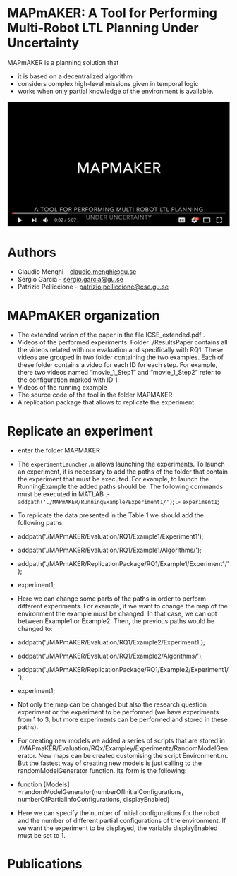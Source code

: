 
# MAPmAKER: A Tool for Performing Multi-Robot LTL Planning Under Uncertainty
MAPmAKER is a planning solution that 
- it is based on a decentralized algorithm  
- considers complex high-level missions given in temporal logic
- works when only partial knowledge of the environment is available. 



[![IMAGE ALT TEXT HERE](Image/videoimage.png)](https://www.youtube.com/watch?v=TJzC_u2yfzQ&feature=youtu.be)

# Authors
- Claudio Menghi - claudio.menghi@gu.se
- Sergio García - sergio.garcia@gu.se
- Patrizio Pelliccione - patrizio.pelliccione@cse.gu.se

# MAPmAKER organization

- The extended verion of the paper in the file ICSE_extended.pdf .
- Videos of the performed experiments. Folder ./ResultsPaper contains all the videos related with our evaluation and specifically with RQ1. 
These videos are grouped in two folder containing the two examples.
Each of these folder contains a video for each ID for each step. For example, there two videos named “movie_1_Step1” and “movie_1_Step2” refer to the configuration marked with ID 1.
- Videos of the running example
- The source code of the tool in the folder MAPMAKER
- A replication package that allows to replicate the experiment

# Replicate an experiment
- enter the folder MAPMAKER

- The `experimentLauncher.m`  allows  launching the experiments. To launch an experiment, it is necessary to  add the paths of the folder that contain the experiment that must be executed. For example, to launch the RunningExample the added paths should be:
The following commands must be executed in MATLAB
.- `addpath('./MAPmAKER/RunningExample/Experiment1/')`;
.- `experiment1`;

- To replicate the data presented in the Table 1 we should add the following paths:

- addpath('./MAPmAKER/Evaluation/RQ1/Example1/Experiment1');
- addpath('./MAPmAKER/Evaluation/RQ1/Example1/Algorithms/');
- addpath('./MAPmAKER/ReplicationPackage/RQ1/Example1/Experiment1/');
- experiment1;

- Here we can change some parts of the paths in order to perform different experiments. For example, if we want to change the map of the environment the example must be changed. In that case, we can opt between Example1 or Example2. Then, the previous paths would be changed to:

- addpath('./MAPmAKER/Evaluation/RQ1/Example2/Experiment1');
- addpath('./MAPmAKER/Evaluation/RQ1/Example2/Algorithms/');
- addpath('./MAPmAKER/ReplicationPackage/RQ1/Example2/Experiment1/');
- experiment1;

- Not only the map can be changed but also the research question experiment or the experiment to be performed (we have experiments from 1 to 3, but more experiments can be performed and stored in these paths). 

- For creating new models we added a series of scripts that are stored in ./MAPmaKER/Evaluation/RQx/Exampley/Experimentz/RandomModelGenerator. New maps can be created customising the script Environment.m. But the fastest way of creating new models is just calling to the randomModelGenerator function. Its form is the following:

- function [Models] =randomModelGenerator(numberOfInitialConfigurations, numberOfPartialInfoConfigurations, displayEnabled)

- Here we can specify the number of initial configurations for the robot and the number of different partial configurations of the environment. If we want the experiment to be displayed, the variable displayEnabled must be set to 1.

# Publications
